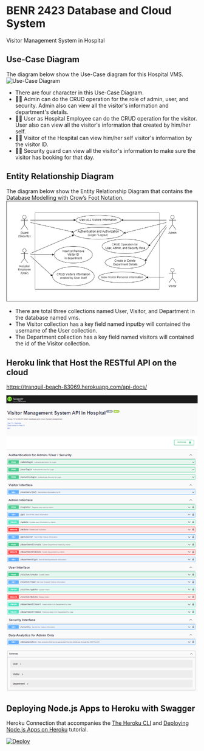 # BENR 2423 Database and Cloud System <br />

Visitor Management System in Hospital

## Use-Case Diagram

The diagram below show the Use-Case diagram for this Hospital VMS.
![Use-Case Diagram](https://github.com/OoiHanYi/assignment/blob/master/Diagram/Use-Case%20Diagram.png)

- There are four character in this Use-Case Diagram.
- 🧑‍⚕️ Admin can do the CRUD operation for the role of admin, user, and security. Admin also can view all the visitor's information and department's details.
- 👨‍💻 User as Hospital Employee can do the CRUD operation for the visitor. User also can view all the visitor's information that created by him/her self.
- 🙋‍♂️ Visitor of the Hospital can view him/her self visitor's information by the visitor ID.
- 👮‍♂️ Security guard can view all the visitor's information to make sure the visitor has booking for that day.

## Entity Relationship Diagram

The diagram below show the Entity Relationship Diagram that contains the Database Modelling with Crow’s Foot Notation.
![Entity Relationship Diagram](https://github.com/hanyi00i/mongo-heroku/blob/master/Img/Use-Case%20Diagram.drawio.png)

- There are total three collections named User, Visitor, and Department in the database named vms.
- The Visitor collection has a key field named inputby will contained the username of the User collection.
- The Department collection has a key field named visitors will contained the id of the Visitor collection.

## Heroku link that Host the RESTful API on the cloud

https://tranquil-beach-83069.herokuapp.com/api-docs/

![tranquil-beach-83069](https://github.com/hanyi00i/mongo-heroku/blob/master/Img/tranquil-beach-83069.png)

## Deploying Node.js Apps to Heroku with Swagger

Heroku Connection that accompanies the
[The Heroku CLI](https://devcenter.heroku.com/articles/heroku-cli)
and [Deploying Node.js Apps on Heroku](https://devcenter.heroku.com/articles/deploying-nodejs)
tutorial.

[![Deploy](https://www.herokucdn.com/deploy/button.svg)](https://heroku.com/deploy)
